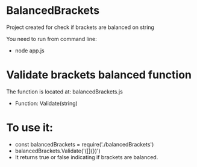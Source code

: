 # BalancedBrackets
Project created for check if brackets are balanced on string

You need to run from command line:
* node app.js

# Validate brackets balanced function 
The function is located at:
balancedBrackets.js
* Function: Validate(string)

# To use it:
* const balancedBrackets = require('./balancedBrackets')
* balancedBrackets.Validate('([]{})')
* It returns true or false indicating if brackets are balanced.
